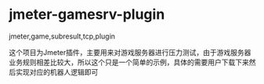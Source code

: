 # jmeter-gamesrv-plugin
jmeter,game,subresult,tcp,plugin

这个项目为Jmeter插件，主要用来对游戏服务器进行压力测试，由于游戏服务器业务规则相差比较大，所以这个只是一个简单的示例，具体的需要用户下载下来然后实现对应的机器人逻辑即可
